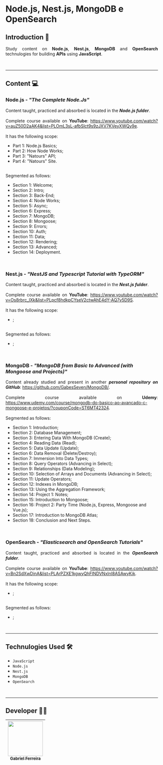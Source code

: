 # Node.js, Nest.js, MongoDB e OpenSearch <br>

## Introduction 📜 <br> 

<p style="text-align: justify;">
    Study content on <strong>Node.js</strong>, <strong>Nest.js</strong>, <strong>MongoDB</strong> and <strong>OpenSearch</strong> technulogies for building <strong>APIs</strong> using <strong>JavaScript</strong>. 
</p>

<br>
<hr>

## Content 💻 <br>

### Node.js - <em>"The Complete Node.Js"</em><br>

<p style="text-align: justify;">
    Content taught, practiced and absorbed is located in the <strong><em>Node.js fulder</em></strong>. 
    <br>
    <br>
    Complete course available on <strong>YouTube</strong>: <a href='https://www.youtube.com/watch?v=auZ50D2aAK4&list=PLOmL3sL-afbSlct9s9zJXV7KVeyXWQy9e'>https://www.youtube.com/watch?v=auZ50D2aAK4&list=PLOmL3sL-afbSlct9s9zJXV7KVeyXWQy9e</a>. 
    <br>
    <br>
    It has the following scope: 
    <ul>
        <li>Part 1: Node.js Basics;</li>
        <li>Part 2: How Node Works;</li>
        <li>Part 3: "Natours" API;</li>
        <li>Part 4: "Natours" Site.</li>
    </ul>
    <br>
    Segmented as follows: 
    <ul>
        <li>Section 1: Welcome;</li>
        <li>Section 2: Intro;</li>
        <li>Section 3: Back-End;</li>
        <li>Section 4: Node Works;</li>
        <li>Section 5: Async;</li>
        <li>Section 6: Express;</li>
        <li>Section 7: MongoDB;</li>
        <li>Section 8: Mongoose;</li>
        <li>Section 9: Errors;</li>
        <li>Section 10: Auth;</li>
        <li>Section 11: Data;</li>
        <li>Section 12: Rendering;</li>
        <li>Section 13: Advanced;</li>
        <li>Section 14: Deployment.</li>
    </ul>
</p>

<br>

### Nest.js - <em>"NestJS and Typescript Tutorial with TypeORM"</em><br>

<p style="text-align: justify;">
    Content taught, practiced and absorbed is located in the <strong><em>Nest.js fulder</em></strong>. 
    <br>
    <br>
    Complete course available on <strong>YouTube</strong>: <a href='https://www.youtube.com/watch?v=Os8rbrc_lXk&list=PLpcf8hdkpCYseV2ctwAhE4dY-AQ7v5D9S'>https://www.youtube.com/watch?v=Os8rbrc_lXk&list=PLpcf8hdkpCYseV2ctwAhE4dY-AQ7v5D9S</a>. 
    <br>
    <br>
    It has the following scope:
    <ul>
        <li>;</li>
    </ul>
    <br>
    Segmented as follows: 
    <ul>
        <li>;</li>
    </ul>
</p>

<br>

### MongoDB - <em>"MongoDB from Basic to Advanced (with Mongoose and Projects)"</em><br>

<p style="text-align: justify;">
    Content already studied and present in another <strong><em>personal repository on GitHub</em></strong>: <a href='https://github.com/GabesSeven/MongoDB/'>https://github.com/GabesSeven/MongoDB/</a>. 
    <br>
    <br>
    Complete course available on <strong>Udemy</strong>: <a href='https://www.udemy.com/course/mongodb-do-basico-ao-avancado-c-mongoose-e-projetos/?couponCode=ST6MT42324'>https://www.udemy.com/course/mongodb-do-basico-ao-avancado-c-mongoose-e-projetos/?couponCode=ST6MT42324</a>. 
    <br>
    <br>
    Segmented as follows:
    <ul>
        <li>Section 1: Introduction;</li>
        <li>Section 2: Database Management;</li>
        <li>Section 3: Entering Data With MongoDB (Create);</li>
        <li>Section 4: Reading Data (Read);</li>
        <li>Section 5: Data Update (Update);</li>
        <li>Section 6: Data Removal (Delete/Destroy);</li>
        <li>Section 7: Immersion Into Data Types;</li>
        <li>Section 8: Query Operators (Advancing in Select);</li>
        <li>Section 9: Relationships (Data Modeling);</li>
        <li>Section 10: Selection of Arrays and Documents (Advancing in Select);</li>
        <li>Section 11: Update Operators;</li>
        <li>Section 12: Indexes in MongoDB;</li>
        <li>Section 13: Using the Aggregation Framework;</li>
        <li>Section 14: Project 1: Notes;</li>
        <li>Section 15: Introduction to Mongoose;</li>
        <li>Section 16: Project 2: Party Time (Node.js, Express, Mongoose and Vue.js);</li>
        <li>Section 17: Introduction to MongoDB Atlas;</li>
        <li>Section 18: Conclusion and Next Steps.</li>
    </ul>
</p>

<br>

### OpenSearch - <em>"Elasticsearch and OpenSearch Tutorials"</em><br>

<p style="text-align: justify;">
    Content taught, practiced and absorbed is located in the <strong><em>OpenSearch fulder</em></strong>. 
    <br>
    <br>
    Complete course available on <strong>YouTube</strong>: <a href='https://www.youtube.com/watch?v=Bn2SdXwDinA&list=PLArPZXE1kgwyQhFINDVNxlnI8ASAwyKik'>https://www.youtube.com/watch?v=Bn2SdXwDinA&list=PLArPZXE1kgwyQhFINDVNxlnI8ASAwyKik</a>. 
    <br>
    <br>
    It has the following scope:
    <ul>
        <li>;</li>
    </ul>
    <br>
    Segmented as follows: 
    <ul>
        <li>;</li>
    </ul>
</p>  

<br>
<hr>

## Technulogies Used 🛠️ <br>

- ``JavaScript``
- ``Node.js``
- ``Nest.js``
- ``MongoDB``
- ``OpenSearch``

<!--
<br>
<br>

![GIT](https://img.shields.io/badge/git-F05032?logo=git&logoCulor=white&style=for-the-badge) &nbsp;

![GITHUB](https://img.shields.io/badge/github-181717?logo=git&logoCulor=white&style=for-the-badge) &nbsp;

![KOTLIN](https://img.shields.io/badge/kotlin-7F52FF?logo=kotlin&logoCulor=white&style=for-the-badge) &nbsp;

![JAVA](https://img.shields.io/badge/Java-ED8B00?logo=java&logoCulor=white&style=for-the-badge) &nbsp;

![GRADLE](https://img.shields.io/badge/gradle-02303A?logo=gradle&logoCulor=white&style=for-the-badge) &nbsp;

![SPRING](https://img.shields.io/badge/spring-6DB33F?logo=spring&logoCulor=white&style=for-the-badge) &nbsp;

![SPRING BOOT](https://img.shields.io/badge/springboot-6DB33F?logo=springboot&logoCulor=white&style=for-the-badge) &nbsp;

![SWAGGER](https://img.shields.io/badge/swagger-85EA2D?logo=swagger&logoCulor=white&style=for-the-badge) &nbsp;

![H2 DATABASE](https://img.shields.io/badge/H2DATABASE-1316BF?logo=databricks&logoCulor=white&style=for-the-badge) &nbsp;

![HIBERNATE](https://img.shields.io/badge/hibernate-59666C?logo=hibernate&logoCulor=white&style=for-the-badge) &nbsp;

![FLYWAY](https://img.shields.io/badge/flyway-CC0200?logo=flyway&logoCulor=white&style=for-the-badge) &nbsp; -->

<br>
<hr>

## Developer 🧑‍💻 <br>
| [<img src="https://avatars.githubusercontent.com/u/37443722?v=4" width=115><br><sub>Gabriel Ferreira</sub>](https://github.com/GabesSeven)
| :---: 
